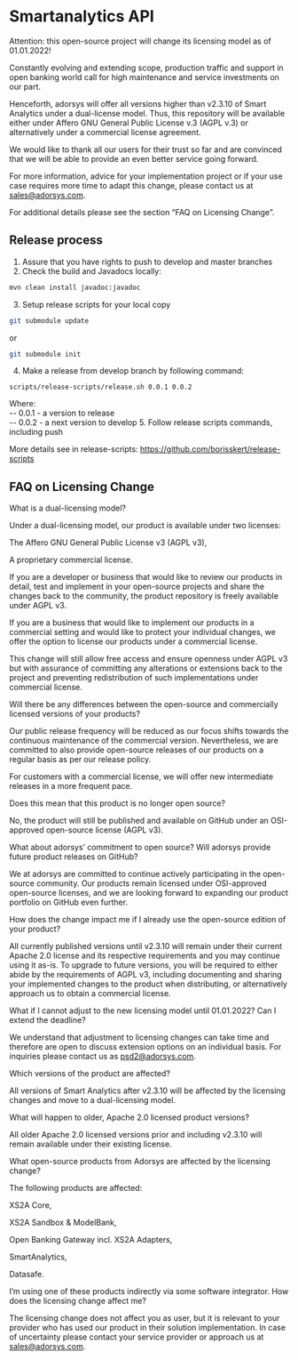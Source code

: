 # Smartanalytics API

Attention: this open-source project will change its licensing model as of 01.01.2022!  

Constantly evolving and extending scope, production traffic and support in open banking world call for high maintenance and service investments on our part. 

Henceforth, adorsys will offer all versions higher than v2.3.10 of Smart Analytics under a dual-license model. Thus, this repository will be available either under Affero GNU General Public License v.3 (AGPL v.3) or alternatively under a commercial license agreement. 

We would like to thank all our users for their trust so far and are convinced that we will be able to provide an even better service going forward.  

For more information, advice for your implementation project or if your use case requires more time to adapt this change, please contact us at sales@adorsys.com. 

For additional details please see the section “FAQ on Licensing Change”. 



## Release process

1. Assure that you have rights to push to develop and master branches
2. Check the build and Javadocs locally:
```bash
mvn clean install javadoc:javadoc
```
3. Setup release scripts for your local copy
```bash
git submodule update
```
or
```bash
git submodule init
```
4. Make a release from develop branch by following command:
```
scripts/release-scripts/release.sh 0.0.1 0.0.2
```
Where:  
-- 0.0.1 - a version to release  
-- 0.0.2 - a next version to develop
5. Follow release scripts commands, including push


More details see in release-scripts: https://github.com/borisskert/release-scripts


## FAQ on Licensing Change 

What is a dual-licensing model? 

Under a dual-licensing model, our product is available under two licenses: 

The Affero GNU General Public License v3 (AGPL v3), 

A proprietary commercial license. 

If you are a developer or business that would like to review our products in detail, test and implement in your open-source projects and share the changes back to the community, the product repository is freely available under AGPL v3. 

If you are a business that would like to implement our products in a commercial setting and would like to protect your individual changes, we offer the option to license our products under a commercial license. 

This change will still allow free access and ensure openness under AGPL v3 but with assurance of committing any alterations or extensions back to the project and preventing redistribution of such implementations under commercial license. 

 

Will there be any differences between the open-source and commercially licensed versions of your products? 

Our public release frequency will be reduced as our focus shifts towards the continuous maintenance of the commercial version. Nevertheless, we are committed to also provide open-source releases of our products on a regular basis as per our release policy. 

For customers with a commercial license, we will offer new intermediate releases in a more frequent pace. 

 

Does this mean that this product is no longer open source? 

No, the product will still be published and available on GitHub under an OSI-approved open-source license (AGPL v3). 

 

What about adorsys’ commitment to open source? Will adorsys provide future product releases on GitHub? 

We at adorsys are committed to continue actively participating in the open-source community. Our products remain licensed under OSI-approved open-source licenses, and we are looking forward to expanding our product portfolio on GitHub even further. 

 

How does the change impact me if I already use the open-source edition of your product? 

All currently published versions until v2.3.10 will remain under their current Apache 2.0 license and its respective requirements and you may continue using it as-is. To upgrade to future versions, you will be required to either abide by the requirements of AGPL v3, including documenting and sharing your implemented changes to the product when distributing, or alternatively approach us to obtain a commercial license. 

 

What if I cannot adjust to the new licensing model until 01.01.2022? Can I extend the deadline? 

We understand that adjustment to licensing changes can take time and therefore are open to discuss extension options on an individual basis. For inquiries please contact us as psd2@adorsys.com. 

 

Which versions of the product are affected? 

All versions of Smart Analytics after v2.3.10 will be affected by the licensing changes and move to a dual-licensing model. 

 

What will happen to older, Apache 2.0 licensed product versions? 

All older Apache 2.0 licensed versions prior and including v2.3.10 will remain available under their existing license. 

 

What open-source products from Adorsys are affected by the licensing change? 

The following products are affected: 

XS2A Core, 

XS2A Sandbox & ModelBank, 

Open Banking Gateway incl. XS2A Adapters, 

SmartAnalytics, 

Datasafe. 

 

I’m using one of these products indirectly via some software integrator. How does the licensing change affect me? 

The licensing change does not affect you as user, but it is relevant to your provider who has used our product in their solution implementation. In case of uncertainty please contact your service provider or approach us at sales@adorsys.com. 
